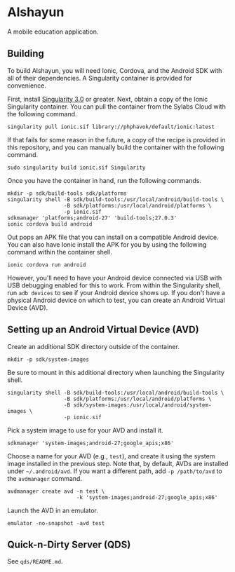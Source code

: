 # Alshayun

A mobile education application.

## Building

To build Alshayun, you will need Ionic, Cordova, and the Android SDK with all of
their dependencies. A Singularity container is provided for convenience.

First, install [Singularity
3.0](https://www.sylabs.io/guides/3.0/user-guide/installation.html) or greater.
Next, obtain a copy of the Ionic Singularity container. You can pull the
container from the Sylabs Cloud with the following command.

    singularity pull ionic.sif library://phphavok/default/ionic:latest

If that fails for some reason in the future, a copy of the recipe is provided in
this repository, and you can manually build the container with the following
command.

    sudo singularity build ionic.sif Singularity

Once you have the container in hand, run the following commands.

    mkdir -p sdk/build-tools sdk/platforms
    singularity shell -B sdk/build-tools:/usr/local/android/build-tools \
                      -B sdk/platforms:/usr/local/android/platforms \
                      -p ionic.sif
    sdkmanager 'platforms;android-27' 'build-tools;27.0.3'
    ionic cordova build android

Out pops an APK file that you can install on a compatible Android device. You
can also have Ionic install the APK for you by using the following command
within the container shell.

    ionic cordova run android

However, you'll need to have your Android device connected via USB with USB
debugging enabled for this to work. From within the Singularity shell, run `adb
devices` to see if your Android device shows up. If you don't have a physical
Android device on which to test, you can create an Android Virtual Device (AVD).

## Setting up an Android Virtual Device (AVD)

Create an additional SDK directory outside of the container.

    mkdir -p sdk/system-images

Be sure to mount in this additional directory when launching the Singularity
shell.

    singularity shell -B sdk/build-tools:/usr/local/android/build-tools \
                      -B sdk/platforms:/usr/local/android/platforms \
                      -B sdk/system-images:/usr/local/android/system-images \
                      -p ionic.sif

Pick a system image to use for your AVD and install it.

    sdkmanager 'system-images;android-27;google_apis;x86'

Choose a name for your AVD (e.g., `test`), and create it using the system image
installed in the previous step. Note that, by default, AVDs are installed under
`~/.android/avd`. If you want a different path, add `-p /path/to/avd` to the
`avdmanager` command.

    avdmanager create avd -n test \
                          -k 'system-images;android-27;google_apis;x86'

Launch the AVD in an emulator.

    emulator -no-snapshot -avd test

## Quick-n-Dirty Server (QDS)

See `qds/README.md`.
